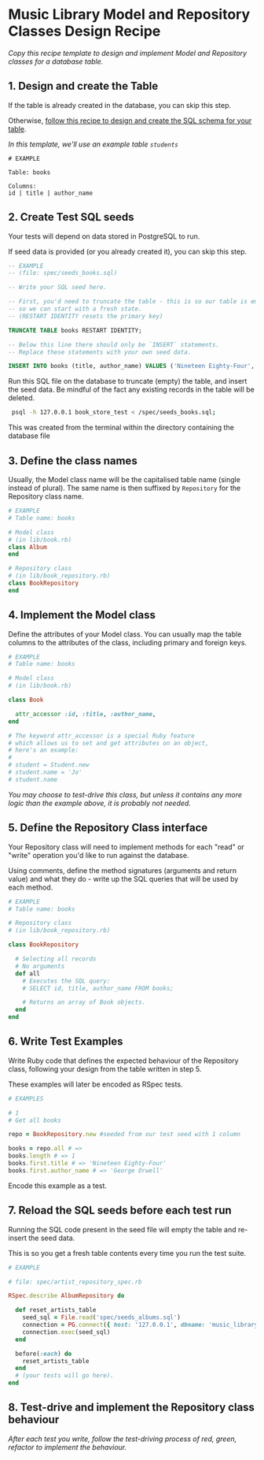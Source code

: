 # Music Library Model and Repository Classes Design Recipe

_Copy this recipe template to design and implement Model and Repository classes for a database table._

## 1. Design and create the Table

If the table is already created in the database, you can skip this step.

Otherwise, [follow this recipe to design and create the SQL schema for your table](./single_table_design_recipe_template.md).

*In this template, we'll use an example table `students`*

```
# EXAMPLE

Table: books

Columns:
id | title | author_name
```

## 2. Create Test SQL seeds

Your tests will depend on data stored in PostgreSQL to run.

If seed data is provided (or you already created it), you can skip this step.

```sql
-- EXAMPLE
-- (file: spec/seeds_books.sql)

-- Write your SQL seed here. 

-- First, you'd need to truncate the table - this is so our table is emptied between each test run,
-- so we can start with a fresh state.
-- (RESTART IDENTITY resets the primary key)

TRUNCATE TABLE books RESTART IDENTITY;

-- Below this line there should only be `INSERT` statements.
-- Replace these statements with your own seed data.

INSERT INTO books (title, author_name) VALUES ('Nineteen Eighty-Four', 'George Orwell');

```

Run this SQL file on the database to truncate (empty) the table, and insert the seed data. Be mindful of the fact any existing records in the table will be deleted.

```bash
 psql -h 127.0.0.1 book_store_test < /spec/seeds_books.sql;
```
This was created from the terminal within the directory containing the database file

## 3. Define the class names

Usually, the Model class name will be the capitalised table name (single instead of plural). The same name is then suffixed by `Repository` for the Repository class name.

```ruby
# EXAMPLE
# Table name: books

# Model class
# (in lib/book.rb)
class Album
end

# Repository class
# (in lib/book_repository.rb)
class BookRepository
end
```

## 4. Implement the Model class

Define the attributes of your Model class. You can usually map the table columns to the attributes of the class, including primary and foreign keys.

```ruby
# EXAMPLE
# Table name: books

# Model class
# (in lib/book.rb)

class Book

  attr_accessor :id, :title, :author_name,
end

# The keyword attr_accessor is a special Ruby feature
# which allows us to set and get attributes on an object,
# here's an example:
#
# student = Student.new
# student.name = 'Jo'
# student.name
```

*You may choose to test-drive this class, but unless it contains any more logic than the example above, it is probably not needed.*

## 5. Define the Repository Class interface

Your Repository class will need to implement methods for each "read" or "write" operation you'd like to run against the database.

Using comments, define the method signatures (arguments and return value) and what they do - write up the SQL queries that will be used by each method.

```ruby
# EXAMPLE
# Table name: books

# Repository class
# (in lib/book_repository.rb)

class BookRepository

  # Selecting all records
  # No arguments
  def all
    # Executes the SQL query:
    # SELECT id, title, author_name FROM books;

    # Returns an array of Book objects.
  end
end
```

## 6. Write Test Examples

Write Ruby code that defines the expected behaviour of the Repository class, following your design from the table written in step 5.

These examples will later be encoded as RSpec tests.

```ruby
# EXAMPLES

# 1
# Get all books

repo = BookRepository.new #seeded from our test seed with 1 column

books = repo.all # => 
books.length # => 1
books.first.title # => 'Nineteen Eighty-Four'
books.first.author_name # => 'George Orwell'

```

Encode this example as a test.

## 7. Reload the SQL seeds before each test run

Running the SQL code present in the seed file will empty the table and re-insert the seed data.

This is so you get a fresh table contents every time you run the test suite.

```ruby
# EXAMPLE

# file: spec/artist_repository_spec.rb

RSpec.describe AlbumRepository do

  def reset_artists_table 
    seed_sql = File.read('spec/seeds_albums.sql')
    connection = PG.connect({ host: '127.0.0.1', dbname: 'music_library_test' })
    connection.exec(seed_sql)
  end

  before(:each) do
    reset_artists_table
  end
  # (your tests will go here).
end
```

## 8. Test-drive and implement the Repository class behaviour

_After each test you write, follow the test-driving process of red, green, refactor to implement the behaviour._